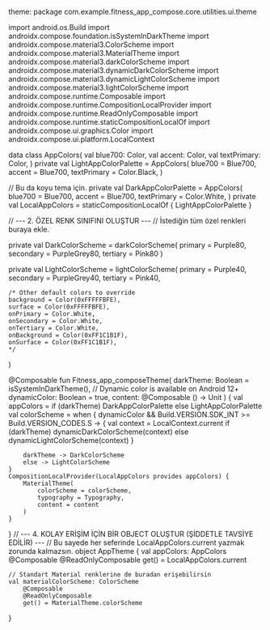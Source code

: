 

theme:
package com.example.fitness_app_compose.core.utilities.ui.theme

import android.os.Build
import androidx.compose.foundation.isSystemInDarkTheme
import androidx.compose.material3.ColorScheme
import androidx.compose.material3.MaterialTheme
import androidx.compose.material3.darkColorScheme
import androidx.compose.material3.dynamicDarkColorScheme
import androidx.compose.material3.dynamicLightColorScheme
import androidx.compose.material3.lightColorScheme
import androidx.compose.runtime.Composable
import androidx.compose.runtime.CompositionLocalProvider
import androidx.compose.runtime.ReadOnlyComposable
import androidx.compose.runtime.staticCompositionLocalOf
import androidx.compose.ui.graphics.Color
import androidx.compose.ui.platform.LocalContext

data class AppColors(
val blue700: Color,
val accent: Color,
val textPrimary: Color,
)
private val LightAppColorPalette = AppColors(
blue700 = Blue700,
accent = Blue700,
textPrimary = Color.Black,
)

// Bu da koyu tema için.
private val DarkAppColorPalette = AppColors(
blue700 = Blue700,
accent = Blue700,
textPrimary = Color.White,
)
private val LocalAppColors = staticCompositionLocalOf { LightAppColorPalette }

// --- 2. ÖZEL RENK SINIFINI OLUŞTUR ---
// İstediğin tüm özel renkleri buraya ekle.

private val DarkColorScheme = darkColorScheme(
primary = Purple80,
secondary = PurpleGrey80,
tertiary = Pink80
)

private val LightColorScheme = lightColorScheme(
primary = Purple40,
secondary = PurpleGrey40,
tertiary = Pink40,



    /* Other default colors to override
    background = Color(0xFFFFFBFE),
    surface = Color(0xFFFFFBFE),
    onPrimary = Color.White,
    onSecondary = Color.White,
    onTertiary = Color.White,
    onBackground = Color(0xFF1C1B1F),
    onSurface = Color(0xFF1C1B1F),
    */
)

@Composable
fun Fitness_app_composeTheme(
darkTheme: Boolean = isSystemInDarkTheme(),
// Dynamic color is available on Android 12+
dynamicColor: Boolean = true,
content: @Composable () -> Unit
) {
val appColors = if (darkTheme) DarkAppColorPalette else LightAppColorPalette
val colorScheme = when {
dynamicColor && Build.VERSION.SDK_INT >= Build.VERSION_CODES.S -> {
val context = LocalContext.current
if (darkTheme) dynamicDarkColorScheme(context) else dynamicLightColorScheme(context)
}

        darkTheme -> DarkColorScheme
        else -> LightColorScheme
    }
    CompositionLocalProvider(LocalAppColors provides appColors) {
        MaterialTheme(
            colorScheme = colorScheme,
            typography = Typography,
            content = content
        )
    }
}
// --- 4. KOLAY ERİŞİM İÇİN BİR OBJECT OLUŞTUR (ŞİDDETLE TAVSİYE EDİLİR) ---
// Bu sayede her seferinde LocalAppColors.current yazmak zorunda kalmazsın.
object AppTheme {
val appColors: AppColors
@Composable
@ReadOnlyComposable
get() = LocalAppColors.current

    // Standart Material renklerine de buradan erişebilirsin
    val materialColorScheme: ColorScheme
        @Composable
        @ReadOnlyComposable
        get() = MaterialTheme.colorScheme
}